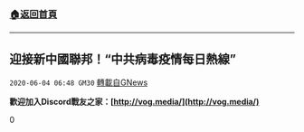 ###  [:house:返回首頁](https://github.com/ourhimalayas/txt)
---

## 迎接新中國聯邦！“中共病毒疫情每日熱線”
`2020-06-04 06:48 GM30` [轉載自GNews](https://gnews.org/zh-hant/222442/)

**歡迎加入Discord戰友之家：[http://vog.media/](http://vog.media/)**

0
